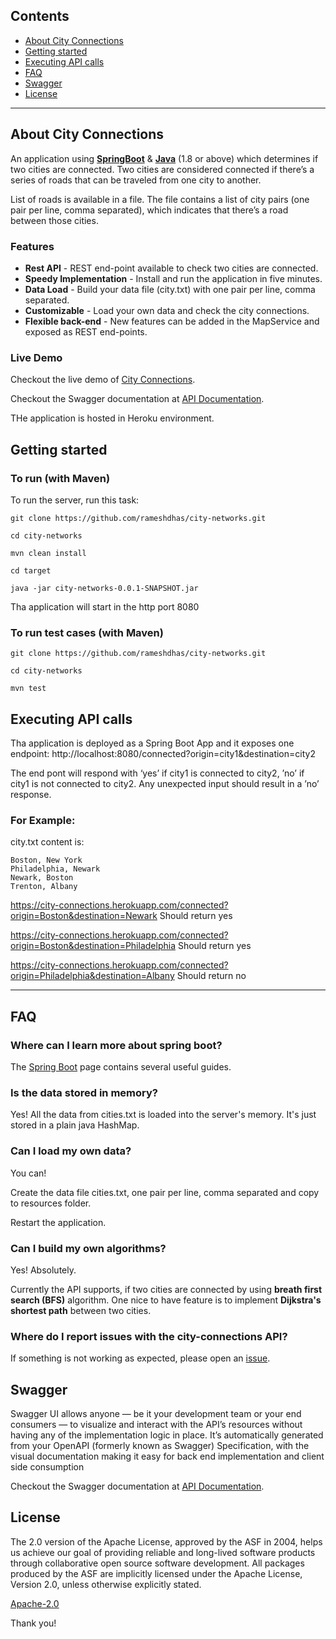 ## Contents

- [About City Connections](#about-city-connections)
- [Getting started](#getting-started)
- [Executing API calls](#executing-api-calls)
- [FAQ](#faq)
- [Swagger](#swagger)
- [License](#license)

---

## About City Connections

An application using **[SpringBoot](https://spring.io/projects/spring-boot)** & **[Java](https://www.oracle.com/java/)** (1.8 or above)
which determines if two cities are connected. Two cities are considered
connected if there’s a series of roads that can be traveled from one city
to another.

List of roads is available in a file. The file contains a list of city
pairs (one pair per line, comma separated), which indicates that there’s a
road between those cities.


### Features

- **Rest API** - REST end-point available to check two cities are connected.
- **Speedy Implementation** - Install and run the application in five minutes.
- **Data Load** - Build your data file (city.txt) with one pair per line, comma separated.
- **Customizable** - Load your own data and check the city connections.
- **Flexible back-end** - New features can be added in the MapService and exposed as REST end-points.

### Live Demo

Checkout the live demo of [City Connections](https://city-connections.herokuapp.com/connected?origin=Boston&destination=Newark).

Checkout the Swagger documentation at [API Documentation](https://city-connections.herokuapp.com/swagger-ui.html).

THe application is hosted in Heroku environment.

## Getting started

### To run (with Maven)

To run the server, run this task:

`git clone https://github.com/rameshdhas/city-networks.git`

`cd city-networks`

`mvn clean install`

`cd target`

`java -jar city-networks-0.0.1-SNAPSHOT.jar`

Tha application will start in the http port 8080


### To run test cases (with Maven)

`git clone https://github.com/rameshdhas/city-networks.git`

`cd city-networks`

`mvn test`

## Executing API calls

Tha application is deployed as a Spring Boot App and it exposes one endpoint:
http://localhost:8080/connected?origin=city1&destination=city2

The end pont will respond with ‘yes’ if city1 is connected to city2,
’no’ if city1 is not connected to city2.
Any unexpected input should result in a ’no’ response.

### For Example:
city.txt content is:

```csv
Boston, New York
Philadelphia, Newark
Newark, Boston
Trenton, Albany
```

https://city-connections.herokuapp.com/connected?origin=Boston&destination=Newark
Should return yes

https://city-connections.herokuapp.com/connected?origin=Boston&destination=Philadelphia
Should return yes

https://city-connections.herokuapp.com/connected?origin=Philadelphia&destination=Albany
Should return no

---

## FAQ

### Where can I learn more about spring boot?

The [Spring Boot](https://spring.io/projects/spring-boot) page contains several useful guides.

### Is the data stored in memory?

Yes! All the data from cities.txt is loaded into the server's memory. It's just stored in a plain java HashMap.

### Can I load my own data?

You can!

Create the data file cities.txt, one pair per line, comma separated and copy to resources folder.

Restart the application.

### Can I build my own algorithms?

Yes! Absolutely.

Currently the API supports, if two cities are connected by using **breath first search (BFS)** algorithm. 
One nice to have feature is to implement **Dijkstra's shortest path** between two cities.

### Where do I report issues with the city-connections API?

If something is not working as expected, please open an [issue](https://github.com/rameshdhas/city-networks/issues/new).

## Swagger

Swagger UI allows anyone — be it your development team or your end consumers — to visualize and interact with the API’s resources 
without having any of the implementation logic in place. It’s automatically generated from your OpenAPI (formerly known as Swagger) Specification, 
with the visual documentation making it easy for back end implementation and client side consumption

Checkout the Swagger documentation at [API Documentation](https://city-connections.herokuapp.com/swagger-ui.html).

## License

The 2.0 version of the Apache License, approved by the ASF in 2004, helps us achieve our goal of providing reliable and long-lived software products through collaborative open source software development.
All packages produced by the ASF are implicitly licensed under the Apache License, Version 2.0, unless otherwise explicitly stated.

[Apache-2.0](https://www.apache.org/licenses/LICENSE-2.0)

Thank you!
